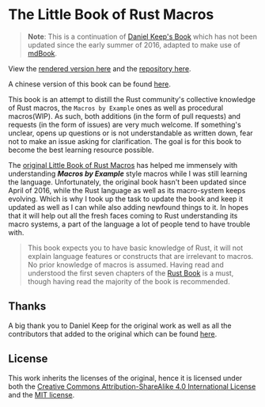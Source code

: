 # The Little Book of Rust Macros

> **Note**: This is a continuation of [Daniel Keep's Book](https://github.com/DanielKeep/tlborm) which has not been updated since the early summer of 2016, adapted to make use of [mdBook](https://github.com/rust-lang/mdBook).

View the [rendered version here](https://veykril.github.io/tlborm/) and the [repository here](https://github.com/veykril/tlborm).

A chinese version of this book can be found [here](https://zjp-cn.github.io/tlborm/).

This book is an attempt to distill the Rust community's collective knowledge of Rust macros, the `Macros by Example` ones as well as procedural macros(WIP).
As such, both additions (in the form of pull requests) and requests (in the form of issues) are very much welcome.
If something's unclear, opens up questions or is not understandable as written down, fear not to make an issue asking for clarification.
The goal is for this book to become the best learning resource possible.

The [original Little Book of Rust Macros](https://github.com/DanielKeep/tlborm) has helped me immensely with understanding ***Macros by Example*** style macros while I was still learning the language.
Unfortunately, the original book hasn't been updated since April of 2016, while the Rust language as well as its macro-system keeps evolving.
Which is why I took up the task to update the book and keep it updated as well as I can while also adding newfound things to it.
In hopes that it will help out all the fresh faces coming to Rust understanding its macro systems, a part of the language a lot of people tend to have trouble with.

> This book expects you to have basic knowledge of Rust, it will not explain language features or constructs that are irrelevant to macros.
> No prior knowledge of macros is assumed.
> Having read and understood the first seven chapters of the [Rust Book](https://doc.rust-lang.org/stable/book/) is a must, though having read the majority of the book is recommended.

## Thanks

A big thank you to Daniel Keep for the original work as well as all the contributors that added to the original which can be found [here](https://github.com/DanielKeep/tlborm).

## License

This work inherits the licenses of the original, hence it is licensed under both the [Creative Commons Attribution-ShareAlike 4.0 International License](http://creativecommons.org/licenses/by-sa/4.0/) and the [MIT license](http://opensource.org/licenses/MIT).
